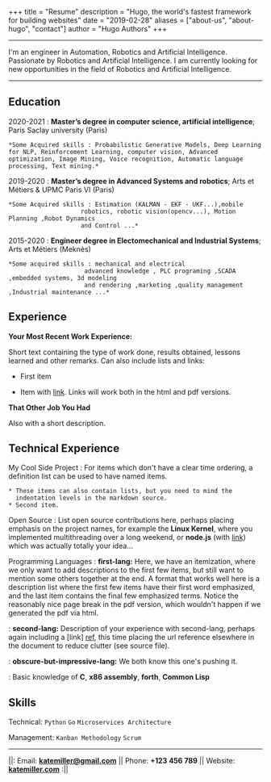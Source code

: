 +++
title = "Resume"
description = "Hugo, the world's fastest framework for building websites"
date = "2019-02-28"
aliases = ["about-us", "about-hugo", "contact"]
author = "Hugo Authors"
+++

-------------------     ----------------------------
I'm an engineer in Automation, Robotics and Artificial Intelligence. Passionate by Robotics and Artificial Intelligence. I am currently looking for new opportunities in the field of Robotics and Artificial Intelligence.
-------------------     ----------------------------

Education
---------

2020-2021
:   **Master’s degree in computer science, artificial intelligence**;  Paris Saclay university (Paris)

    *Some Acquired skills : Probabilistic Generative Models, Deep Learning for NLP, Reinforcement Learning, computer vision, Advanced optimization, Image Mining, Voice recognition, Automatic language processing, Text mining.*

2019-2020
:   **Master’s degree in Advanced Systems and robotics**; Arts et Métiers & UPMC Paris VI (Paris)

    *Some Acquired skills : Estimation (KALMAN - EKF - UKF...),mobile
                        robotics, robotic vision(opencv...), Motion Planning ,Robot Dynamics
                        and Control ...*

2015-2020 
:   **Engineer degree in Electomechanical and Industrial Systems**; Arts et Métiers (Meknès)

    *Some acquired skills : mechanical and electrical
                         advanced knowledge , PLC programing ,SCADA ,embedded systems, 3d modeling
                         and rendering ,marketing ,quality management ,Industrial maintenance ...*

Experience
----------

**Your Most Recent Work Experience:**

Short text containing the type of work done, results obtained,
lessons learned and other remarks. Can also include lists and
links:

* First item

* Item with [link](http://www.example.com). Links will work both in
  the html and pdf versions.

**That Other Job You Had**

Also with a short description.

Technical Experience
--------------------

My Cool Side Project
:   For items which don't have a clear time ordering, a definition
    list can be used to have named items.

    * These items can also contain lists, but you need to mind the
      indentation levels in the markdown source.
    * Second item.

Open Source
:   List open source contributions here, perhaps placing emphasis on
    the project names, for example the **Linux Kernel**, where you
    implemented multithreading over a long weekend, or **node.js**
    (with [link](http://nodejs.org)) which was actually totally
    your idea...

Programming Languages
:   **first-lang:** Here, we have an itemization, where we only want
    to add descriptions to the first few items, but still want to
    mention some others together at the end. A format that works well
    here is a description list where the first few items have their
    first word emphasized, and the last item contains the final few
    emphasized terms. Notice the reasonably nice page break in the pdf
    version, which wouldn't happen if we generated the pdf via html.

:   **second-lang:** Description of your experience with second-lang,
    perhaps again including a [link] [ref], this time placing the url
    reference elsewhere in the document to reduce clutter (see source
    file). 

:   **obscure-but-impressive-lang:** We both know this one's pushing
    it.

:   Basic knowledge of **C**, **x86 assembly**, **forth**, **Common Lisp**

[ref]: https://github.com/githubuser/superlongprojectname

## Skills

Technical: `Python` `Go` `Microservices Architecture`

Management: `Kanban Methodology` `Scrum`

---

||: Email: **<katemiller@gmail.com>** || Phone: **+123 456 789** || Website: **[katemiller.com](katemiller.com)** :||
